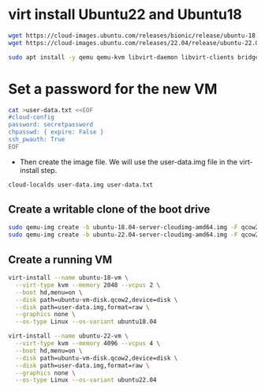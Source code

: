 # virt install Ubuntu22 and Ubuntu18

```sh
wget https://cloud-images.ubuntu.com/releases/bionic/release/ubuntu-18.04-server-cloudimg-amd64.img
wget https://cloud-images.ubuntu.com/releases/22.04/release/ubuntu-22.04-server-cloudimg-amd64.img
```
```sh
sudo apt install -y qemu qemu-kvm libvirt-daemon libvirt-clients bridge-utils virt-manager cloud-image-utils libguestfs-tools
```
# Set a password for the new VM
```sh
cat >user-data.txt <<EOF
#cloud-config
password: secretpassword
chpasswd: { expire: False }
ssh_pwauth: True
EOF
```

- Then create the image file. We will use the user-data.img file in the virt-install step.

```sh
cloud-localds user-data.img user-data.txt
```

## Create a writable clone of the boot drive
```sh
sudo qemu-img create -b ubuntu-18.04-server-cloudimg-amd64.img -F qcow2 -f qcow2 ubuntu-vm-disk.qcow2 20G
sudo qemu-img create -b ubuntu-22.04-server-cloudimg-amd64.img -F qcow2 -f qcow2 ubuntu-vm-disk.qcow2 50G
```

## Create a running VM
```sh
virt-install --name ubuntu-18-vm \
  --virt-type kvm --memory 2048 --vcpus 2 \
  --boot hd,menu=on \
  --disk path=ubuntu-vm-disk.qcow2,device=disk \
  --disk path=user-data.img,format=raw \
  --graphics none \
  --os-type Linux --os-variant ubuntu18.04

virt-install --name ubuntu-22-vm \
  --virt-type kvm --memory 4096 --vcpus 4 \
  --boot hd,menu=on \
  --disk path=ubuntu-vm-disk.qcow2,device=disk \
  --disk path=user-data.img,format=raw \
  --graphics none \
  --os-type Linux --os-variant ubuntu22.04
```

